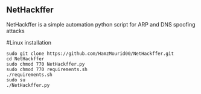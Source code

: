 ## NetHackffer
NetHackffer is a simple automation python script for ARP and DNS spoofing attacks

#Linux installation
```
sudo git clone https://github.com/HamzMourid00/NetHackffer.git
cd NetHackffer
sudo chmod 770 NetHackffer.py
sudo chmod 770 requirements.sh
./requirements.sh
sudo su
./NetHackffer.py
```
